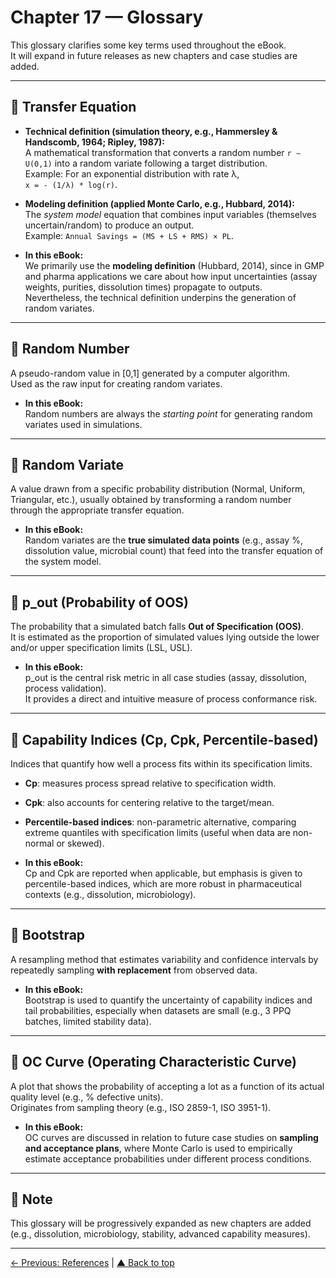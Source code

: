 # Chapter 17 — Glossary

This glossary clarifies some key terms used throughout the eBook.  
It will expand in future releases as new chapters and case studies are added.

---

## 🔑 Transfer Equation
- **Technical definition (simulation theory, e.g., Hammersley & Handscomb, 1964; Ripley, 1987):**  
  A mathematical transformation that converts a random number `r ∼ U(0,1)` into a random variate following a target distribution.  
  Example: For an exponential distribution with rate λ,  
  `x = - (1/λ) * log(r)`.  

- **Modeling definition (applied Monte Carlo, e.g., Hubbard, 2014):**  
  The *system model* equation that combines input variables (themselves uncertain/random) to produce an output.  
  Example: `Annual Savings = (MS + LS + RMS) × PL`.  

- **In this eBook:**  
  We primarily use the **modeling definition** (Hubbard, 2014), since in GMP and pharma applications we care about how input uncertainties (assay weights, purities, dissolution times) propagate to outputs.  
  Nevertheless, the technical definition underpins the generation of random variates.

---

## 🔑 Random Number
A pseudo-random value in [0,1] generated by a computer algorithm.  
Used as the raw input for creating random variates.

- **In this eBook:**  
  Random numbers are always the *starting point* for generating random variates used in simulations.

---

## 🔑 Random Variate
A value drawn from a specific probability distribution (Normal, Uniform, Triangular, etc.), usually obtained by transforming a random number through the appropriate transfer equation.

- **In this eBook:**  
  Random variates are the **true simulated data points** (e.g., assay %, dissolution value, microbial count) that feed into the transfer equation of the system model.

---

## 🔑 p_out (Probability of OOS)
The probability that a simulated batch falls **Out of Specification (OOS)**.  
It is estimated as the proportion of simulated values lying outside the lower and/or upper specification limits (LSL, USL).

- **In this eBook:**  
  p_out is the central risk metric in all case studies (assay, dissolution, process validation).  
  It provides a direct and intuitive measure of process conformance risk.

---

## 🔑 Capability Indices (Cp, Cpk, Percentile-based)
Indices that quantify how well a process fits within its specification limits.

- **Cp**: measures process spread relative to specification width.  
- **Cpk**: also accounts for centering relative to the target/mean.  
- **Percentile-based indices**: non-parametric alternative, comparing extreme quantiles with specification limits (useful when data are non-normal or skewed).

- **In this eBook:**  
  Cp and Cpk are reported when applicable, but emphasis is given to percentile-based indices, which are more robust in pharmaceutical contexts (e.g., dissolution, microbiology).

---

## 🔑 Bootstrap
A resampling method that estimates variability and confidence intervals by repeatedly sampling **with replacement** from observed data.

- **In this eBook:**  
  Bootstrap is used to quantify the uncertainty of capability indices and tail probabilities, especially when datasets are small (e.g., 3 PPQ batches, limited stability data).

---

## 🔑 OC Curve (Operating Characteristic Curve)
A plot that shows the probability of accepting a lot as a function of its actual quality level (e.g., % defective units).  
Originates from sampling theory (e.g., ISO 2859-1, ISO 3951-1).

- **In this eBook:**  
  OC curves are discussed in relation to future case studies on **sampling and acceptance plans**, where Monte Carlo is used to empirically estimate acceptance probabilities under different process conditions.

---

## 📌 Note
This glossary will be progressively expanded as new chapters are added  
(e.g., dissolution, microbiology, stability, advanced capability measures).  

---

[← Previous: References](chapter15_references.md) | [▲ Back to top](https://rbonfichi.github.io/monte-carlo-gmp-pharma/#table-of-contents)



